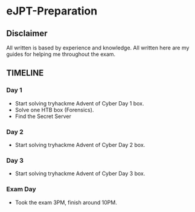 # eJPT-Preparation

## **Disclaimer**
All written is based by experience and knowledge. All written here are my guides for helping me throughout the exam. 


## **TIMELINE**
### **Day 1**
- Start solving tryhackme Advent of Cyber Day 1 box.
- Solve one HTB box (Forensics).
- Find the Secret Server

### **Day 2**
- Start solving tryhackme Advent of Cyber Day 2 box.

### **Day 3**
- Start solving tryhackme Advent of Cyber Day 3 box.


### **Exam Day** 
- Took the exam 3PM, finish around 10PM.


